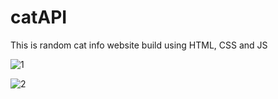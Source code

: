 # catAPI
This is random cat info website build using HTML, CSS and JS

![1](https://github.com/user-attachments/assets/f8aed300-54b5-4e09-bb29-b3b000b6a832)

![2](https://github.com/user-attachments/assets/58c0c206-76e7-446d-b7c2-2ca4a7306035)


